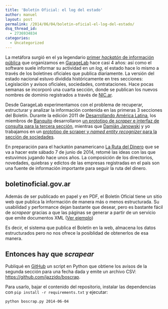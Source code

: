 ```yaml
---
title: 'Boletín Oficial: el log del estado'
author: manuel
layout: post
permalink: /2014/06/04/boletin-oficial-el-log-del-estado/
dsq_thread_id:
  - 2736934834
categories:
  - Uncategorized
---
```

La metáfora surgió en el ya legendario [primer *hackatón* de información pública][1] que organizamos en [GarageLab][2] hace casi 4 años: así como el software suele informar su actividad en un *log*, el estado hace lo mismo a través de los boletines oficiales que publica diariamente. La versión del estado nacional estuvo dividida históricamente en tres secciones: Legislación y avisos oficiales, sociedades, contrataciones. Hace pocas semanas se incorporó una cuarta sección, donde se publican los nuevos nombres de dominio registrados a través de [NIC.ar][3].

Desde GarageLab experimentamos con el problema de recuperar, estructurar y analizar la información contenida en las primeras 3 secciones del Boletín. Durante la edición 2011 de [Desarrollando América Latina][4], los miembros de [Banquito][5] desarrollaron [un prototipo de *scraper* e interfaz de consulta para la tercera sección][6], mientras que [Damián Janowski][7] y yo trabajamos en un [prototipo de scraper y *named entity recognizer* para la sección de sociedades][8].

En preparación para el hackatón panamericano [La Ruta del Dinero][9] que se va a hacer este sábado 7 de junio de 2014, retomé las ideas con las que estuvimos jugando hace unos años. La composición de los directorios, novedades, quiebras y edictos de las empresas registradas en el país son una fuente de información importante para seguir la ruta del dinero.

## boletinoficial.gov.ar

Además de ser publicado en papel y en PDF, el Boletín Oficial tiene un sitio web que publica la información de manera más o menos estructurada. Su usabilidad y performance dejan bastante que desear, pero es bastante fácil de *scrapear* gracias a que las páginas se generar a partir de un servicio que emite documentos XML ([Ver ejemplo][10])

Es decir, el sistema que publica el Boletín en la web, almacena los datos estructurados pero no nos ofrece la posiblidad de obtenerlos de esa manera.

## Entonces hay que *scrapear*

Publiqué en [GitHub][11] un script en Python que obtiene los avisos de la segunda sección para una fecha dada y emite un archivo CSV: <https://github.com/jazzido/boscrap>.

Para usarlo, bajar el contenido del repositorio, instalar las dependencias con `pip install -r requirements.txt` y ejecutar:

`python boscrap.py 2014-06-04`

 [1]: http://garagelab.tumblr.com/post/1087778689/hackathongobiernoabierto
 [2]: http://garagelab.cc
 [3]: http://nic.ar
 [4]: http://desarrollandoamerica.org/
 [5]: http://www.elgalpondebanquito.com.ar/
 [6]: https://github.com/banquito/boletin_oficial
 [7]: https://github.com/djanowski
 [8]: https://github.com/garagelab/boletin-sociedades
 [9]: http://larutadeldinero.info/
 [10]: http://www.boletinoficial.gov.ar/Content/XML/Avisos/02/2014/05/26/4578905.xml
 [11]: http://github.com